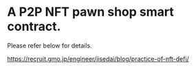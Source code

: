 # A P2P NFT pawn shop smart contract.
Please refer below for details.

https://recruit.gmo.jp/engineer/jisedai/blog/practice-of-nft-defi/
